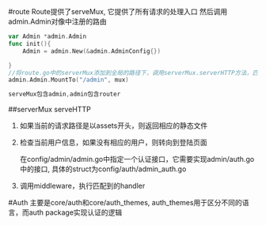 #route
Route提供了serveMux, 它提供了所有请求的处理入口
然后调用admin.Admin对像中注册的路由

```go
var Admin *admin.Admin
func init(){
	Admin = admin.New(&admin.AdminConfig{})

}
//将route.go中的serverMux添加到全局的路径下，调用serverMux.serverHTTP方法，匹配Admin对像中的router对像
admin.Admin.MountTo("/admin", mux)

serveMux包含admin,admin包含router
```

##serverMux serveHTTP
1. 如果当前的请求路径是以assets开头，则返回相应的静态文件

2. 检查当前用户信息，如果没有相应的用户，则转向到登陆页面
   
   在config/admin/admin.go中指定一个认证接口，它需要实现admin/auth.go中的接口, 具体的struct为config/auth/admin_auth.go
   
3. 调用middleware，执行匹配到的handler

#Auth
主要是core/auth和core/auth_themes, auth_themes用于区分不同的语言，而auth package实现认证的逻辑


